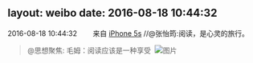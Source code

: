 layout: weibo
date: 2016-08-18 10:44:32
---
2016-08-18 10:44:32  &nbsp;&nbsp;&nbsp;&nbsp;&nbsp;&nbsp; 来自 <a href="sinaweibo://customweibosource" rel="nofollow">iPhone 5s</a>
//@张怡筠:阅读，是心灵的旅行。
>  @思想聚焦: 毛姆：阅读应该是一种享受 ​​​
>  ![图片](https://ww4.sinaimg.cn/large/67dd74e0gw1f6x22fyr5tj20hs5y27wh.jpg)
